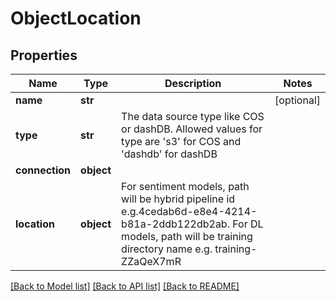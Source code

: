 # ObjectLocation

## Properties
Name | Type | Description | Notes
------------ | ------------- | ------------- | -------------
**name** | **str** |  | [optional] 
**type** | **str** | The data source type like COS or dashDB. Allowed values for type are &#39;s3&#39; for COS and &#39;dashdb&#39; for dashDB | 
**connection** | **object** |  | 
**location** | **object** | For sentiment models, path will be hybrid pipeline id e.g.4cedab6d-e8e4-4214-b81a-2ddb122db2ab. For DL models, path will be training directory name e.g. training-ZZaQeX7mR | 

[[Back to Model list]](../README.md#documentation-for-models) [[Back to API list]](../README.md#documentation-for-api-endpoints) [[Back to README]](../README.md)


